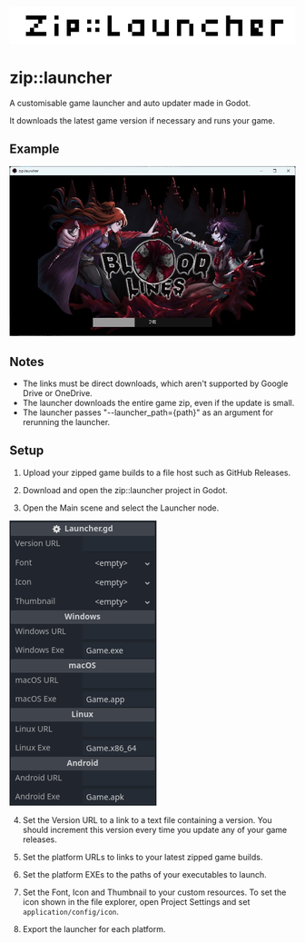 ![Banner](https://github.com/Joy-less/zip-launcher/blob/7ed04ac8a72e91d7ff693c9f716e992ff2d0890c/Assets/Banner%204x.png)

# zip::launcher

A customisable game launcher and auto updater made in Godot.

It downloads the latest game version if necessary and runs your game.

## Example

![Launcher Preview](https://github.com/Joy-less/zip-launcher/blob/acb201823d8898e7b4fe786a4770db498610075b/Assets/LauncherPreview.jpg)

## Notes

- The links must be direct downloads, which aren't supported by Google Drive or OneDrive.
- The launcher downloads the entire game zip, even if the update is small.
- The launcher passes "--launcher_path={path}" as an argument for rerunning the launcher.

## Setup

1. Upload your zipped game builds to a file host such as GitHub Releases.

2. Download and open the zip::launcher project in Godot.

3. Open the Main scene and select the Launcher node.

![Configuration Preview](https://github.com/Joy-less/zip-launcher/blob/be0614f244a512743ec303712e1dc8ae5c17e2d3/Assets/ConfigPreview.png)

4. Set the Version URL to a link to a text file containing a version. You should increment this version every time you update any of your game releases.

5. Set the platform URLs to links to your latest zipped game builds.

6. Set the platform EXEs to the paths of your executables to launch.

7. Set the Font, Icon and Thumbnail to your custom resources. To set the icon shown in the file explorer, open Project Settings and set `application/config/icon`.

8. Export the launcher for each platform.